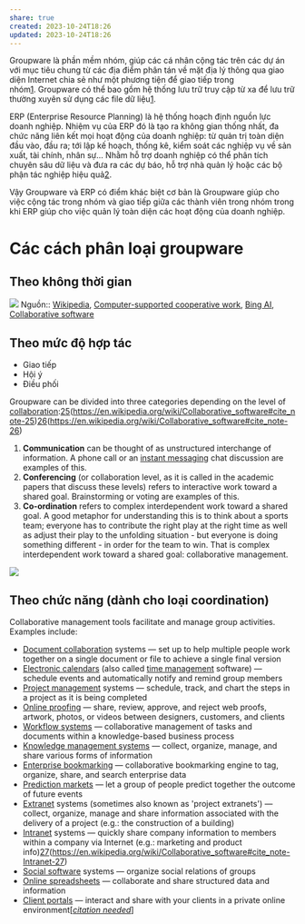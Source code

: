 ```yaml
---
share: true
created: 2023-10-24T18:26
updated: 2023-10-24T18:26
---
```

Groupware là phần mềm nhóm, giúp các cá nhân cộng tác trên các dự án với mục tiêu chung từ các địa điểm phân tán về mặt địa lý thông qua giao diện Internet chia sẻ như một phương tiện để giao tiếp trong nhóm[1](https://filegi.com/tech-term/groupware-3057/). Groupware có thể bao gồm hệ thống lưu trữ truy cập từ xa để lưu trữ thường xuyên sử dụng các file dữ liệu[1](https://filegi.com/tech-term/groupware-3057/).

ERP (Enterprise Resource Planning) là hệ thống hoạch định nguồn lực doanh nghiệp. Nhiệm vụ của ERP đó là tạo ra không gian thống nhất, đa chức năng liên kết mọi hoạt động của doanh nghiệp: từ quản trị toàn diện đầu vào, đầu ra; tới lập kế hoạch, thống kê, kiểm soát các nghiệp vụ về sản xuất, tài chính, nhân sự… Nhằm hỗ trợ doanh nghiệp có thể phân tích chuyên sâu dữ liệu và đưa ra các dự báo, hỗ trợ nhà quản lý hoặc các bộ phận tác nghiệp hiệu quả[2](https://itgtechnology.vn/so-sanh-cac-phan-mem-erp-noi-bat-tren-thi-truong-nam-2021/).

Vậy Groupware và ERP có điểm khác biệt cơ bản là Groupware giúp cho việc cộng tác trong nhóm và giao tiếp giữa các thành viên trong nhóm trong khi ERP giúp cho việc quản lý toàn diện các hoạt động của doanh nghiệp.

# Các cách phân loại groupware
## Theo không thời gian
![](https://upload.wikimedia.org/wikipedia/commons/thumb/2/28/Cscwmatrix.jpg/703px-Cscwmatrix.jpg) 
Nguồn:: [Wikipedia](%E2%9A%A1Hi%E1%BB%83u%20bi%E1%BA%BFt%20s%C3%A2u/%CE%9E%20Ngu%E1%BB%93n/Wikipedia.md#), [Computer-supported cooperative work](https://en.wikipedia.org/wiki/Computer-supported_cooperative_work), [Bing AI](Bing%20AI.md#), [Collaborative software](https://en.wikipedia.org/wiki/Collaborative_software)

## Theo mức độ hợp tác
- Giao tiếp
- Hội ý
- Điều phối

Groupware can be divided into three categories depending on the level of [collaboration](https://en.wikipedia.org/wiki/Collaboration "Collaboration"):[25](25.md#)(https://en.wikipedia.org/wiki/Collaborative_software#cite_note-25)[26](26.md#)(https://en.wikipedia.org/wiki/Collaborative_software#cite_note-26)

1.  **Communication** can be thought of as unstructured interchange of information. A phone call or an [instant messaging](https://en.wikipedia.org/wiki/Instant_messaging "Instant messaging") chat discussion are examples of this.
2.  **Conferencing** (or collaboration level, as it is called in the academic papers that discuss these levels) refers to interactive work toward a shared goal. Brainstorming or voting are examples of this.
3.  **Co-ordination** refers to complex interdependent work toward a shared goal. A good metaphor for understanding this is to think about a sports team; everyone has to contribute the right play at the right time as well as adjust their play to the unfolding situation - but everyone is doing something different - in order for the team to win. That is complex interdependent work toward a shared goal: collaborative management.


![](https://www.researchgate.net/profile/Michael-Koch-21/publication/205976839/figure/fig1/AS:651875657474064@1532430676618/Categorizing-Groupware-in-between-the-three-different-interaction-modescommunication.png) 

## Theo chức năng (dành cho loại coordination) 
Collaborative management tools facilitate and manage group activities. Examples include:

-   [Document collaboration](https://en.wikipedia.org/wiki/Document_collaboration "Document collaboration") systems — set up to help multiple people work together on a single document or file to achieve a single final version
-   [Electronic calendars](https://en.wikipedia.org/wiki/Electronic_calendar "Electronic calendar") (also called [time management](https://en.wikipedia.org/wiki/Time_management "Time management") software) — schedule events and automatically notify and remind group members
-   [Project management](https://en.wikipedia.org/wiki/Project_management "Project management") systems — schedule, track, and chart the steps in a project as it is being completed
-   [Online proofing](https://en.wikipedia.org/wiki/Online_proofing "Online proofing") — share, review, approve, and reject web proofs, artwork, photos, or videos between designers, customers, and clients
-   [Workflow systems](https://en.wikipedia.org/wiki/Workflow_system "Workflow system") — collaborative management of tasks and documents within a knowledge-based business process
-   [Knowledge management systems](https://en.wikipedia.org/wiki/Knowledge_management_software "Knowledge management software") — collect, organize, manage, and share various forms of information
-   [Enterprise bookmarking](https://en.wikipedia.org/wiki/Enterprise_bookmarking "Enterprise bookmarking") — collaborative bookmarking engine to tag, organize, share, and search enterprise data
-   [Prediction markets](https://en.wikipedia.org/wiki/Prediction_market "Prediction market") — let a group of people predict together the outcome of future events
-   [Extranet](https://en.wikipedia.org/wiki/Extranet "Extranet") systems (sometimes also known as 'project extranets') — collect, organize, manage and share information associated with the delivery of a project (e.g.: the construction of a building)
-   [Intranet](https://en.wikipedia.org/wiki/Intranet "Intranet") systems — quickly share company information to members within a company via Internet (e.g.: marketing and product info)[27](27.md#)(https://en.wikipedia.org/wiki/Collaborative_software#cite_note-Intranet-27)
-   [Social software](https://en.wikipedia.org/wiki/Social_software "Social software") systems — organize social relations of groups
-   [Online spreadsheets](https://en.wikipedia.org/wiki/Online_spreadsheet "Online spreadsheet") — collaborate and share structured data and information
-   [Client portals](https://en.wikipedia.org/wiki/Client_portal "Client portal") — interact and share with your clients in a private online environment[_[citation needed](https://en.wikipedia.org/wiki/Wikipedia:Citation_needed "Wikipedia:Citation needed")_]
